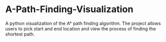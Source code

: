 # A-Path-Finding-Visualization
A python visualization of the A* path finding algorithm. The project allows users to pick start and end location and view the process of finding the shortest path.
